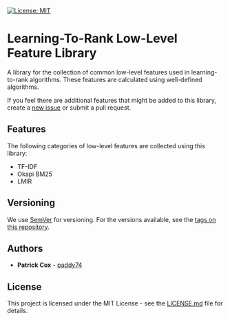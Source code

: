 [![License: MIT](https://img.shields.io/badge/License-MIT-yellow.svg)](https://opensource.org/licenses/MIT)

# Learning-To-Rank Low-Level Feature Library

A library for the collection of common low-level features used in learning-to-rank algorithms. These features are calculated using well-defined algorithms.

If you feel there are additional features that might be added to this library, create a [new issue](issues/new) or submit a pull request.

## Features

The following categories of low-level features are collected using this library:

- TF-IDF
- Okapi BM25
- LMIR

## Versioning

We use [SemVer](http://semver.org/) for versioning. For the versions available, see the [tags on this repository](tags).

## Authors

- **Patrick Cox** - [paddy74](https://github.com/paddy74)

## License

This project is licensed under the MIT License - see the [LICENSE.md](LICENSE.md) file for details.
